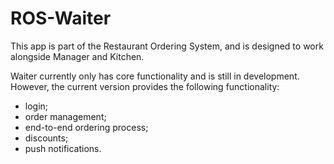 ROS-Waiter
==========

This app is part of the Restaurant Ordering System, and is designed to work alongside Manager and Kitchen.

Waiter currently only has core functionality and is still in development. However, the current version provides the following functionality:
- login;
- order management;
- end-to-end ordering process;
- discounts;
- push notifications.
